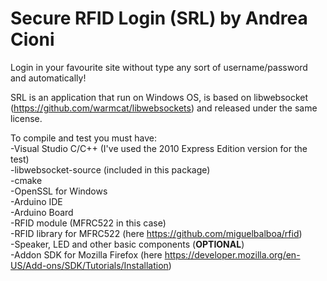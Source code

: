 Secure RFID Login (SRL) by Andrea Cioni
=======================================

Login in your favourite site without type any sort of username/password and automatically!

SRL is an application that run on Windows OS, is based on libwebsocket (https://github.com/warmcat/libwebsockets) and released under the same license.

To compile and test you must have:<br>
  -Visual Studio C/C++ (I've used the 2010 Express Edition version for the test)<br>
  -libwebsocket-source (included in this package)<br>
  -cmake<br>
  -OpenSSL for Windows<br>
  -Arduino IDE<br>
  -Arduino Board<br>
  -RFID module (MFRC522 in this case)<br>
  -RFID library for MFRC522 (here https://github.com/miguelbalboa/rfid)<br>
  -Speaker, LED and other basic components (<b>OPTIONAL</b>)<br>
  -Addon SDK for Mozilla Firefox (here https://developer.mozilla.org/en-US/Add-ons/SDK/Tutorials/Installation)<br>
  
  <br>
  


